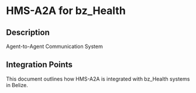 # HMS-A2A for bz_Health

## Description

Agent-to-Agent Communication System

## Integration Points

This document outlines how HMS-A2A is integrated with bz_Health systems in Belize.
